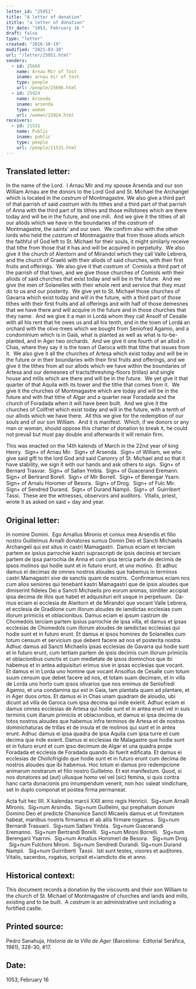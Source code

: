 ```yaml
---
letter_id: "25951"
title: "A letter of donation"
ititle: "a letter of donation"
ltr_date: "1053, February 16 "
draft: false
type: "letter"
created: "2016-10-19"
modified: "2021-03-30"
url: "/letter/25951.html"
senders:
  - id: 25666
    name: Arnau Mir of Tost
    iname: arnau mir of tost
    type: people
    url: /people/25666.html
  - id: 25924
    name: Arsenda
    iname: arsenda
    type: woman
    url: /woman/25924.html
receivers:
  - id: 21531
    name: Public
    iname: public
    type: people
    url: /people/21531.html
---
```

<h2> Translated letter:</h2><p class="m-210256575574079823gmail-msobodytext">In the name of the Lord.&nbsp; I Arnau Mir and my spouse Arsenda and our son William Arnau are the donors to the Lord God and St. Michael the Archangel which is located in the <i>castrum </i>of Montmagastre. We also give a third part of that parrish of said <i>castrum</i> with its tithes and a third part of that parrish of Anna with the third part of its tithes and those millstones which are there today and will be in the future, and one mill.&nbsp; And we give it the tithes of all our allods which we have in the boundaries of the <i>castrum</i> of Montmagastre, the saints’ and our own.&nbsp; We confirm also with the other lords who held the <i>castrum</i> of Montmagastre that from those allods which the faithful of God left to St. Michael for their souls, it might similarly receive that tithe from those that it has and will be acquired in perpetuity.&nbsp; We also give it the church of Alentorn and of Mirandol which they call Valle Lebrera, and the church of Graeló with their allods of said churches, with their first fruits and offerings.&nbsp; We also give it that <i>castrum </i>of&nbsp; Comiols a third part of the parrish of that town, and we give those churches of Comiols with their allods of said churches that exist today and will be in the future.&nbsp; And we give the men of Solanelles with their whole rent and service that they must do to us and our posterity.&nbsp; We give yet to St. Michael those churches of Gavarra which exist today and will in the future, with a third part of those tithes with their first fruits and all offerings and with half of those demesnes that we have there and will acquire in the future and in those churches that they name.&nbsp; And we give it a man in Lordá whom they call Ansolf of Cesalle with all his rent that he owes us and all his tenth, and in the town of Lordá an orchard with the olive-trees which we bought from Seniofred Agamio, and a condominium which is in Gaià, what is planted as well as what is to-be-planted, and in Ager two orchards.&nbsp; And we give it one fourth of an allod in Chas, where they say it is the town of Garoca with that tithe that issues from it.&nbsp; We also give it all the churches of Artesa which exist today and will be in the future or in their boundaries with their first fruits and offerings, and we give it the tithes from all our allods which we have within the boundaries of Artesa and our demesnes of tracts/threshing-floors (trillas) and single house and mills which are there and will be in the future.&nbsp; We yet give it that quarter of that Aquila with its tower and the tithe that comes from it.&nbsp; We give it the churches of Montmagastre which are today and will be in the future and with that tithe of Algar and a quarter near Foradada and the church of Foradada when it will have been built.&nbsp; And we give it the churches of Collfret which exist today and will in the future, with a tenth of our allods which we have there.&nbsp; All this we give for the redemption of our souls and of our son William.&nbsp; And it is manifest.&nbsp; Which, if we donors or any man or woman, should oppose this charter of donation to break it, he could not prevail but must pay double and afterwards it will remain firm.</p><p class="m-210256575574079823gmail-msobodytext">This was enacted on the 14th kalends of March in the 22nd year of king Henry.&nbsp; Sign+ of Arnau Mir.&nbsp; Sign+ of Arsenda.&nbsp; Sign+ of William, we who give said gift to the lord God and said Canonry of St. Michael and so that it have stability, we sign it with our hands and ask others to sign.&nbsp; Sign+ of Bernard Trasvar.&nbsp; Sign+ of Sallan Ymbla.&nbsp; Sign+ of Guacerand Eremann.&nbsp; Sign+ of Bertrand Borell.&nbsp; Sign+ of Mir Borrell.&nbsp; Sign+ of Berengar Ysarn.&nbsp; Sign+ of Arnalu Horomer of Besora.&nbsp; Sign+ of Drog.&nbsp; Sign+ of Fulc Mir.&nbsp; Sign+ of Sendred Durand.&nbsp; Sign+ of Durand Nampii.&nbsp; Sign+ of&nbsp; Guirribert Tassi.&nbsp; These are the witnesses, observors and auditors.&nbsp; Vitalis, priest, wrote it as asked on said + day and year.&nbsp;</p><h2 class="mt-4"> Original letter:</h2><p class="m-210256575574079823gmail-msobodytext">In nomine Domini.&nbsp; Ego Arnallus Mironis et coniux mea Arsendis et filio nostro Guillelmus Arnalli donatores sumus Domin Deo et Sancti Michaelis Archangeli qui est situs in castri Mamagastri.&nbsp; Damus eciam et terciam partem ex ipsius parrochie kastri suprascripti de ipsis decimis et terciam partem de ipsa parrochia de Anna et cum ipsa tercia parte de decimis de ipsos molinos qui hodie sunt et in futuro erunt, et uno molino.&nbsp; Et adhuc damus ei decimas de omnes nostros aloudes que habemus in terminos castri Mamagastri sive de sanctis quam de nostris.&nbsp; Confirmamus eciam nos cum alios seniores qui tenebant kastri Mamagastri que de ipsis aloudes que dimiserint fideles Dei a Sancti Michaelis pro eorum animas, similiter accipiat ipsa decima de illos que habet et adquisituri erit usque in perpetuum.&nbsp; Da­mus eciam ei ecclesia de Alantorn et de Mirandol que vocant Valle Lebrera, et ecclesia de Gradilone cum illorum aloudes de iamdictas eccle­sias cum illorum primiciis et oblacionibus. Damus eciam ei ipsum castrum de Chomedols terciam partem ipsius parrochie de ipsa villa, et damus et ipsas ecclesias de Chomedols cum illorum aloudes de iamdictas ecclesias qui hodie sunt et in futuro erunt. Et damus ei ipsos homines de Solanelles cum totum censum et servicium que debent facere ad nos et posterita nostra. Adhuc damus ad Sancti Michaelis ipsas ecclesias de Gavarra qui hodie sunt et in futuro erunt, cum tertiam partem de ipsis decimis cum illorum primiciis et oblacionibus cunctis et cum medietate de ipsos dominchos que ibi habemus et in antea adquisituri erimus sive in ipsas ecclesias que vocant. Et damus ei in Lorda uno homine que vocant Ansolfus de Cesalle cum totum suum censum que debet facere ad nos, et totam suam decimam, et in villa de Lorda uno horto cum ipsos olivarios que nos emimus de Seniofredi Agamio, et una condamina qui est in Gaia, tam plantata quam ad plantare, et in Ager duos ortos. Et damus ei in Chas unam quadram de aloudio, ubi dicunt ad villa de Garoca cum ipsa decima qui inde exierit. Adhuc eciam ei damus omnes ecclesias de Artesa qui hodie sunt et in antea erunt vel in suis terminis cum illarum primiciis et oblacionibus, et damus ei ipsa decima de totos nostros aloudes que habemus infra terminos de Artesa et de nostras dominichaturas de trillas et de insula et de molinos qui sunt et in antea erunt. Adhuc damus ei ipsa quadra de ipsa Aquila cum ipsa turre et cum decima que inde exierit. Damus ei ecclesias de Malagastre que hodie sunt et in futuro erunt et cum ipso decimum de Algar et una quadra prope Foradada et ecclesia de Foradada quando ibi fuerit edificata. Et damus ei ecclesias de Chollofrigido que hodie sunt et in futuro erunt cum de­cima de nostros aloudes que ibi habemus. Hoc totum ei damus pro redempcione animarum nostrarum et filio nostro Guillelmo. Et est manifestum. Quod, si nos donatores ad (aut) ullusque homo vel vel (sic) femina, si quis contra hanc carta donacionis pro inrumpendum venerit, non hoc valeat vindichare, set in duplo componat et postea firma permaneat.</p><p class="m-210256575574079823gmail-msobodytext">Acta fuit hec IIII. X kalendas marcii XXII anno regis Henricii.&nbsp; Sig+num Arnalli Mironis.&nbsp; Sig+num Arsindis.&nbsp; Sig+num Guillelmi, qui prephatum donum Domino Deo et predicte Chanonice Sancti Micaelis damus et ut firmitatem habeat, manibus nostris firmamus et ab aliis firmare rogamus.&nbsp; Sig+num Bernardi Trasuarii.&nbsp; Sig+num Sallani Ymbla.&nbsp; Sig+num Guacerandi Eremanno.&nbsp; Sig+num Bertrandi Borelli.&nbsp; Sig+num Mironi Borrelli.&nbsp; &nbsp;Sig+num Berengarii Ysarnni.&nbsp; Sig+num Arnallus Horomeri de Besora.&nbsp;&nbsp; Sig+num Drog. &nbsp;&nbsp;Sig+num Fulchoni Mironi.&nbsp; Sig+num Sendredi Durandi. Sig+num Durand Nampii.&nbsp;&nbsp; Sig+num Guirriberti &nbsp;Tassii.&nbsp; Isti sunt testes, visores et auditores.&nbsp; Vitalis, sacerdos, rogatus, scripsit et+iamdicto die et anno.</p><h2 class="mt-4"> Historical context:</h2><p>This document records a donation by the viscounts and their son William to the church of St. Michael of Montmagastre of churches and lands and mills, existing and to be built.&nbsp; A <em>castrum </em>is an administrative unit including a fortified castle.&nbsp;&nbsp;</p><h2 class="mt-4"> Printed source:</h2><p class="m-210256575574079823gmail-msobodytext">Pedro Sanahuja, <i>Historia de la Villa de Ager</i> (Barcelona:&nbsp; Editorial Seráfica, 1961), 328-30, #17.</p><h2 class="mt-4"> Date:</h2>1053, February 16 